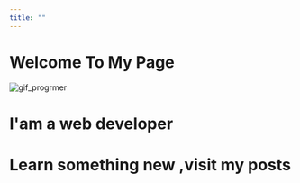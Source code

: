 ```yaml
---
title: ""
---
```

# Welcome To My Page

![gif_progrmer](https://stormotion.io/blog/content/images/2018/12/developer.gif)

# I'am a web developer 
# Learn something new ,visit my posts